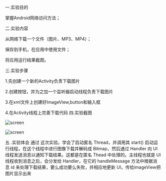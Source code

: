一.实验目的

掌握Android网络访问方法；

二.实验内容

从网络下载一个文件（图片、MP3、MP4）；

保存到手机，在应用中使用文件；

将应用运行结果截图。

三.实验步骤

1.先创建一个新的Activity负责下载图片

2.创建按钮，并为之加一个监听器启动线程负责下载图片

3.在xml文件上创建好ImageView,button和输入框

4.在Activity线程上完善下载代码
四.实验截图

![screen](https://github.com/hejianwens/android-labs-2018/blob/master/Soft1614080902305/shiyan6/%E4%B8%8B%E8%BD%BD%E5%89%8D%E7%95%8C%E9%9D%A2.png?raw=true)

![screen](https://github.com/hejianwens/android-labs-2018/blob/master/Soft1614080902305/shiyan6/%E4%B8%8B%E8%BD%BD%E5%AE%8C%E6%88%90%E5%90%8E%E7%95%8C%E9%9D%A2.png?raw=true)

 
五 .实验体会
通过 这次实验。学会了启动匿名 Thread，并调用其 start() 启动运行线程，在这个线程中进行图像下载并解码成 Bitmap，然后通过 Handler 向 UI 线程发送消息以通知下载结果。这都是在匿名 Thead 中处理的。主线程也就是 UI 线程收到消息之后，会分发给 Handler，在它的 handleMessage 方法中根据消息 id 来处理下载结果，要么成功要么失败，并相应地更新 UI，传给imageView把图片显示出来
